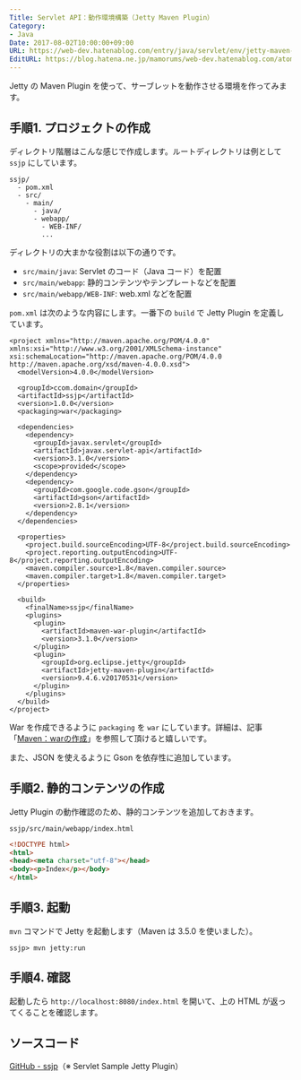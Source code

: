 ```yaml
---
Title: Servlet API：動作環境構築（Jetty Maven Plugin）
Category:
- Java
Date: 2017-08-02T10:00:00+09:00
URL: https://web-dev.hatenablog.com/entry/java/servlet/env/jetty-maven-plugin
EditURL: https://blog.hatena.ne.jp/mamorums/web-dev.hatenablog.com/atom/entry/8599973812285817528
---
```


Jetty の Maven Plugin を使って、サーブレットを動作させる環境を作ってみます。


## 手順1. プロジェクトの作成
ディレクトリ階層はこんな感じで作成します。ルートディレクトリは例として `ssjp` にしています。

```
ssjp/
  - pom.xml
  - src/
    - main/
      - java/
      - webapp/
        - WEB-INF/
        ...
```

ディレクトリの大まかな役割は以下の通りです。

- `src/main/java`: Servlet のコード（Java コード）を配置
- `src/main/webapp`: 静的コンテンツやテンプレートなどを配置
- `src/main/webapp/WEB-INF`: web.xml などを配置

`pom.xml` は次のような内容にします。一番下の `build` で Jetty Plugin を定義しています。

```
<project xmlns="http://maven.apache.org/POM/4.0.0" xmlns:xsi="http://www.w3.org/2001/XMLSchema-instance" xsi:schemaLocation="http://maven.apache.org/POM/4.0.0 http://maven.apache.org/xsd/maven-4.0.0.xsd">
  <modelVersion>4.0.0</modelVersion>

  <groupId>ccom.domain</groupId>
  <artifactId>ssjp</artifactId>
  <version>1.0.0</version>
  <packaging>war</packaging>

  <dependencies>
    <dependency>
      <groupId>javax.servlet</groupId>
      <artifactId>javax.servlet-api</artifactId>
      <version>3.1.0</version>
      <scope>provided</scope>
    </dependency>
    <dependency>
      <groupId>com.google.code.gson</groupId>
      <artifactId>gson</artifactId>
      <version>2.8.1</version>
    </dependency>
  </dependencies>

  <properties>
    <project.build.sourceEncoding>UTF-8</project.build.sourceEncoding>
    <project.reporting.outputEncoding>UTF-8</project.reporting.outputEncoding>
    <maven.compiler.source>1.8</maven.compiler.source>
    <maven.compiler.target>1.8</maven.compiler.target>
  </properties>

  <build>
    <finalName>ssjp</finalName>
    <plugins>
      <plugin>
        <artifactId>maven-war-plugin</artifactId>
        <version>3.1.0</version>
      </plugin>
      <plugin>
        <groupId>org.eclipse.jetty</groupId>
        <artifactId>jetty-maven-plugin</artifactId>
        <version>9.4.6.v20170531</version>
      </plugin>
    </plugins>
  </build>
</project>
```

War を作成できるように `packaging` を `war` にしています。詳細は、記事「[Maven：warの作成](/entry/maven/plugin/war)」を参照して頂けると嬉しいです。

また、JSON を使えるように Gson を依存性に追加しています。


## 手順2. 静的コンテンツの作成
Jetty Plugin の動作確認のため、静的コンテンツを追加しておきます。

`ssjp/src/main/webapp/index.html`

```html
<!DOCTYPE html>
<html>
<head><meta charset="utf-8"></head>
<body><p>Index</p></body>
</html>
```


## 手順3. 起動
`mvn` コマンドで Jetty を起動します（Maven は 3.5.0 を使いました）。

```
ssjp> mvn jetty:run
```


## 手順4. 確認
起動したら `http://localhost:8080/index.html` を開いて、上の HTML が返ってくることを確認します。


## ソースコード
[GitHub - ssjp](https://github.com/mamorum/blog/tree/master/code/servlet/ssjp)（※ Servlet Sample Jetty Plugin）
